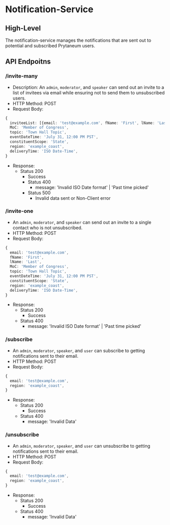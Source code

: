 # Notification-Service

## High-Level

The notification-service manages the notifications that are sent out to potential and subscribed Prytaneum users.

## API Endpoitns

### /invite-many

- Description: An `admin`, `moderator`, and `speaker` can send out an invite to a list of invitees via email while ensuring not to send them to unsubscribed users.
- HTTP Method: POST
- Request Body:

```typescript
{
  inviteeList: [{email: 'test@example.com', fName: 'First', lName: 'Last' }];
  MoC: 'Member of Congress',
  topic: 'Town Hall Topic',
  eventDateTime: 'July 31, 12:00 PM PST',
  constituentScope: 'State',
  region: 'example_coast',
  deliveryTime: 'ISO Date-Time',
}
```

- Response:
  - Status 200
    - Success
    - Status 400
      - message: 'Invalid ISO Date format' | 'Past time picked'
    - Status 500
      - Invalid data sent or Non-Client error

### /invite-one

- An `admin`, `moderator`, and `speaker` can send out an invite to a single contact who is not unsubscribed.
- HTTP Method: POST
- Request Body:

```typescript
{
  email: 'test@example.com',
  fName: 'First',
  lName: 'Last',
  MoC: 'Member of Congress',
  topic: 'Town Hall Topic',
  eventDateTime: 'July 31, 12:00 PM PST',
  constituentScope: 'State',
  region: 'example_coast',
  deliveryTime: 'ISO Date-Time',
}

```

- Response:
  - Status 200
    - Success
  - Status 400
    - message: 'Invalid ISO Date format' | 'Past time picked'

### /subscribe

- An `admin`, `moderator`, `speaker`, and `user` can subscribe to getting notifications sent to their email.
- HTTP Method: POST
- Request Body:

```typescript
{
  email: 'test@example.com',
  region: 'example_coast',
}
```

- Response:
  - Status 200
    - Success
  - Status 400
    - message: 'Invalid Data'

### /unsubscribe

- An `admin`, `moderator`, `speaker`, and `user` can unsubscribe to getting notifications sent to their email.
- HTTP Method: POST
- Request Body:

```typescript
{
  email: 'test@example.com',
  region: 'example_coast',
}
```

- Response:
  - Status 200
    - Success
  - Status 400
    - message: 'Invalid Data'
